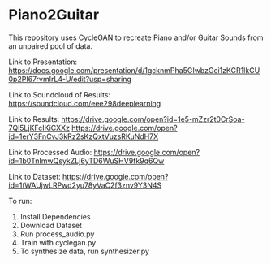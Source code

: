 # Piano2Guitar

This repository uses CycleGAN to recreate Piano and/or Guitar Sounds from an unpaired pool of data.

Link to Presentation:
https://docs.google.com/presentation/d/1gcknmPha5GIwbzGci1zKCR1IkCU0p2PI67rvmIrL4-U/edit?usp=sharing

Link to Soundcloud of Results:
https://soundcloud.com/eee298deeplearning

Link to Results:
https://drive.google.com/open?id=1e5-mZzr2t0CrSoa-7Ql5LjKFcIKiCXXz
https://drive.google.com/open?id=1erY3FnCvJ3kRz2sKzQxtVuzsRKuNdH7X

Link to Processed Audio:
https://drive.google.com/open?id=1b0TnImwQsykZLj6yTD6WuSHV9fk9q6Qw

Link to Dataset:
https://drive.google.com/open?id=1tWAUjwLRPwd2yu78yVaC2f3znv9Y3N4S

To run: 

1. Install Dependencies
2. Download Dataset
3. Run process_audio.py
4. Train with cyclegan.py
5. To synthesize data, run synthesizer.py
